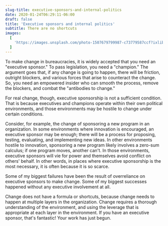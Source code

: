 ```yaml
---
slug-title: executive-sponsors-and-internal-politics
date: 2020-01-24T06:29:11-06:00
draft: false
title: 'Executive sponsors and internal politics'
subtitle: There are no shortcuts
images:
  [
    'https://images.unsplash.com/photo-1507679799987-c73779587ccf?ixlib=rb-1.2.1&ixid=eyJhcHBfaWQiOjEyMDd9&auto=format&fit=crop&w=900&q=60',
  ]
---
```


To make change in bureaucracies, it is widely accepted that you need an "executive sponsor." To pass legislation, you need a "champion." The argument goes that, if any change is going to happen, there will be friction, outright blockers, and various forces that arise to counteract the change. So, you need an empowered insider who can smooth the process, remove the blockers, and combat the "antibodies to change."

For real change, though, executive sponsorship is not a sufficient condition. That is because executives and champions operate within their own political environments, and those environments may be hostile to change under certain conditions.

Consider, for example, the change of sponsoring a new program in an organization. In some environments where innovation is encouraged, an executive sponsor may be enough; there will be a process for proposing, testing, evaluating, and implementing new ideas. In other environments hostile to innovation, sponsoring a new program likely involves a zero-sum calculus; if one program moves, another can't. In those environments, executive sponsors will vie for power and themselves avoid conflict on others' behalf. In other words, in places where executive sponsorship is the most necessary, it is often because it is so scarce.

Some of my biggest failures have been the result of overreliance on executive sponsors to make change. Some of my biggest successes happened without any executive involvement at all.

Change does not have a formula or shortcuts, because change needs to happen at multiple layers in the organization. Change requires a thorough understanding of the environment, and using the leverage that is appropriate at each layer in the environment. If you have an executive sponsor, that's fantastic! Your work has just begun.
